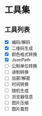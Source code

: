 # 工具集

## 工具列表

- [x] 编码/解码
- [x] 二维码生成
- [x] 颜色格式转换
- [x] JsonPath
- [ ] 公制单位转换
- [ ] 进制转换
- [ ] 加密/解密
- [ ] 时间转换
- [ ] 随机生成
- [ ] 浏览器信息
- [ ] 图片压缩
- [ ] 图片裁剪